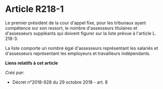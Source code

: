 # Article R218-1

Le premier président de la cour d'appel fixe, pour les tribunaux ayant compétence sur son ressort, le nombre d'assesseurs
titulaires et d'assesseurs suppléants qui doivent figurer sur la liste prévue à l'article L. 218-3.

La liste comporte un nombre égal d'assesseurs représentant les salariés et d'assesseurs représentant les employeurs et
travailleurs indépendants.

**Liens relatifs à cet article**

_Créé par_:

  - Décret n°2018-928 du 29 octobre 2018 - art. 8
